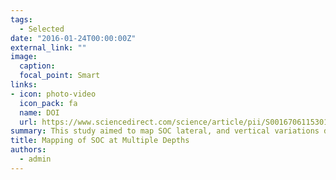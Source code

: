 ```yaml
---
tags:
  - Selected
date: "2016-01-24T00:00:00Z"
external_link: ""
image:
  caption: 
  focal_point: Smart
links:
- icon: photo-video
  icon_pack: fa
  name: DOI
  url: https://www.sciencedirect.com/science/article/pii/S0016706115301543
summary: This study aimed to map SOC lateral, and vertical variations down to 1 m depth. Six data mining techniques namely; artificial neural networks, support vector regression, k-nearest neighbor, random forests, regression tree models, and genetic programming were combined with equal-area smoothing splines to develop, and compare their effectiveness in achieving this aim. . 
title: Mapping of SOC at Multiple Depths
authors: 
  - admin
---
```

